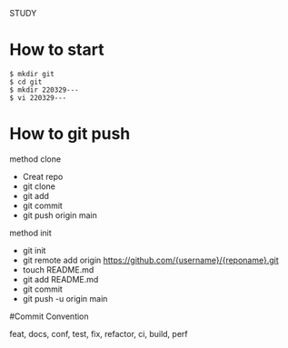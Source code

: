 STUDY

# How to start 

```shell
$ mkdir git
$ cd git
$ mkdir 220329---
$ vi 220329---
```

# How to git push

method clone
- Creat repo
- git clone
- git add
- git commit
- git push origin main

method init
- git init
- git remote add origin https://github.com/{username}/{reponame}.git
- touch README.md
- git add README.md
- git commit
- git push -u origin main


#Commit Convention

feat, docs, conf, test, fix, refactor, ci, build, perf


